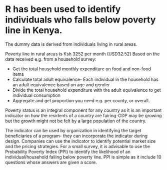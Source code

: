 # R has been used to identify individuals who falls below poverty line in Kenya.
The dummy data is derived from individuals living in rural areas.

Poverty line in rural areas is Ksh 3252 per month (USD32.52)
Based on the data received e.g. from a household survey:
- Get the total household monthly expenditure on food and non-food items
- Calculate total adult equivalence- Each individual in the household has an adult equivalence based on age and gender
- Divide the total household expenditure with the adult equivalence to get individual consumption
- Aggregate and get proportion you need e.g. per county, or overall.

Poverty status is an integral component for any country as it is an important indicator on how the residents of a country are fairing-GDP may be growing but the growth might not be felt by a large population of the country.

The indicator can be used by organization in identifying the target beneficiaries of a program- they can incorporate the indicator during design.
Companies can use the indicator to identify potential market size and the pricing strategies.
For a small survey, it is advisable to use the Probability Poverty Index (PPI) to identify the likelihood of an individual/household falling below poverty line.
PPI is simple as it include 10 questions whose answers are given a score.

